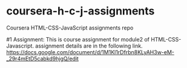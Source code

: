 # coursera-h-c-j-assignments
Coursera HTML-CSS-JavaScript assignments repo

#1 Assignment: 
       This is course assignment for module2 of HTML-CSS-Javascript. assignment details are in the following link.
       https://docs.google.com/document/d/1M1Kl1rDfrbn8KLyAH3w-eM-_29r4mEtD5cabkd9hjgQ/edit
